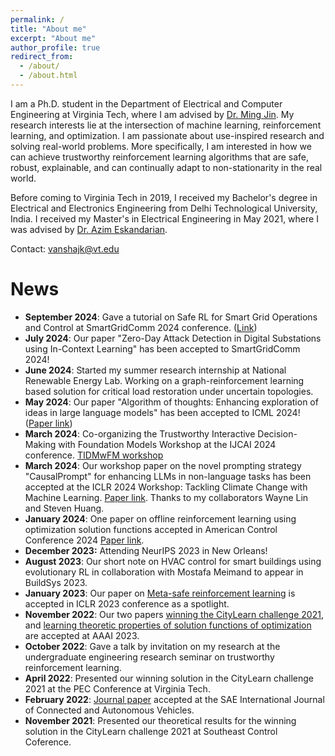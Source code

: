 ```yaml
---
permalink: /
title: "About me"
excerpt: "About me"
author_profile: true
redirect_from: 
  - /about/
  - /about.html
---
```


I am a Ph.D. student in the Department of Electrical and Computer Engineering at Virginia Tech, where I am advised by [Dr. Ming Jin](http://www.jinming.tech). My research interests lie at the intersection of machine learning, reinforcement learning, and optimization. I am passionate about use-inspired research and solving real-world problems. More specifically, I am interested in how we can achieve trustworthy reinforcement learning algorithms that are safe, robust, explainable, and can continually adapt to non-stationarity in the real world.

Before coming to Virginia Tech in 2019, I received my Bachelor's degree in Electrical and Electronics Engineering from Delhi Technological University, India. I received my Master's in Electrical Engineering in May 2021, where I was advised by  [Dr. Azim Eskandarian](https://asim.me.vt.edu/).

Contact: vanshajk@vt.edu

News
======
* **September 2024**: Gave a tutorial on Safe RL for Smart Grid Operations and Control at SmartGridComm 2024 conference. ([Link](https://sgc2024.ieee-smartgridcomm.org/sites/sgc2024.ieee-smartgridcomm.org/files/SmartGridComm2024_Tutorial_Safe%20Reinforcement%20Learning%20for%20Smart%20Grid%20Control%20and%20Operations.pdf))
* **July 2024**: Our paper "Zero-Day Attack Detection in Digital Substations using In-Context Learning" has been accepted to SmartGridComm 2024!
* **June 2024**: Started my summer research internship at National Renewable Energy Lab. Working on a graph-reinforcement learning based solution for critical load restoration under uncertain topologies.
* **May 2024**: Our paper "Algorithm of thoughts: Enhancing exploration of ideas in large language models" has been accepted to ICML 2024! ([Paper link](https://arxiv.org/pdf/2308.10379))
* **March 2024**: Co-organizing the Trustworthy Interactive Decision-Making with Foundation Models Workshop at the IJCAI 2024 conference. [TIDMwFM workshop](https://sites.google.com/view/ijcai24-tfm)
* **March 2024**: Our workshop paper on the novel prompting strategy "CausalPrompt" for enhancing LLMs in non-language tasks has been accepted at the ICLR 2024 Workshop: Tackling Climate Change with Machine Learning. [Paper link](http://www.jinming.tech/papers/CausalPrompt2024.pdf). Thanks to my collaborators Wayne Lin and Steven Huang.
* **January 2024**: One paper on offline reinforcement learning using optimization solution functions accepted in American Control Conference 2024 [Paper link](https://www.dropbox.com/scl/fi/z7srpf9w75uvueqfkmkmh/ACC24_1381_MS.pdf?rlkey=eymnx07cn8gh7uojud30i0v7h&dl=0).
* **December 2023:** Attending NeurIPS 2023 in New Orleans!
* **August 2023**: Our short note on HVAC control for smart buildings using evolutionary RL in collaboration with Mostafa Meimand to appear in BuildSys 2023.
* **January 2023**: Our paper on [Meta-safe reinforcement learning](https://openreview.net/pdf?id=mbxz9Cjehr) is accepted in ICLR 2023 conference as a spotlight.
* **November 2022**: Our two papers [winning the CityLearn challenge 2021](https://arxiv.org/pdf/2212.01939.pdf), and [learning theoretic properties of solution functions of optimization](https://arxiv.org/pdf/2212.01314.pdf) are accepted at AAAI 2023.
* **October 2022**: Gave a talk by invitation on my research at the undergraduate engineering research seminar on trustworthy reinforcement learning.
* **April 2022**: Presented our winning solution in the CityLearn challenge 2021 at the PEC Conference at Virginia Tech.
* **February 2022**: [Journal paper](https://www.sae.org/publications/technical-papers/content/12-06-02-0008/) accepted at the SAE International Journal of Connected and Autonomous Vehicles.
* **November 2021**: Presented our theoretical results for the winning solution in the CityLearn challenge 2021 at Southeast Control Coference.

